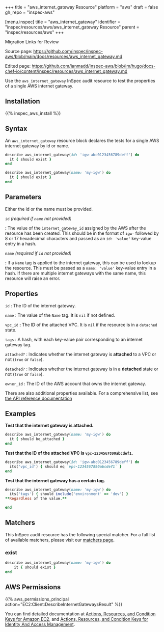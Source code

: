 +++
title = "aws_internet_gateway Resource"
platform = "aws"
draft = false
gh_repo = "inspec-aws"

[menu.inspec]
title = "aws_internet_gateway"
identifier = "inspec/resources/aws/aws_internet_gateway Resource"
parent = "inspec/resources/aws"
+++

<div class="admonition-note">
<p class="admonition-note-title">Migration Links for Review</p>
<div class="admonition-note-text">
<p>Source page: <a href="https://github.com/inspec/inspec-aws/blob/main/docs/resources/aws_internet_gateway.md">https://github.com/inspec/inspec-aws/blob/main/docs/resources/aws_internet_gateway.md</a></p>
<p>Edited page: <a href="https://github.com/ianmadd/inspec-aws/blob/im/hugo/docs-chef-io/content/inspec/resources/aws_internet_gateway.md">https://github.com/ianmadd/inspec-aws/blob/im/hugo/docs-chef-io/content/inspec/resources/aws_internet_gateway.md</a></p>
</div>
</div>


Use the `aws_internet_gateway` InSpec audit resource to test the properties of a single AWS internet gateway.

## Installation

{{% inspec_aws_install %}}

## Syntax

An `aws_internet_gateway` resource block declares the tests for a single AWS internet gateway by id or name.

```ruby
describe aws_internet_gateway(id: 'igw-abc0123456789deff') do
  it { should exist }
end 
```

```ruby
describe aws_internet_gateway(name: 'my-igw') do
  it { should exist }
end
```

## Parameters

Either the id or the name must be provided.

`id` _(required if `name` not provided)_

: The value of the `internet_gateway_id` assigned by the AWS after the resource has been created.
  This should be in the format of `igw-` followed by 8 or 17 hexadecimal characters and passed as an `id: 'value'` key-value entry in a hash.

`name` _(required if `id` not provided)_

: If a `Name` tag is applied to the internet gateway, this can be used to lookup the resource.
  This must be passed as a `name: 'value'` key-value entry in a hash.
  If there are multiple internet gateways with the same name, this resource will raise an error.

## Properties

`id`
: The ID of the internet gateway.

`name`
: The value of the `Name` tag. It is `nil` if not defined.

`vpc_id`
: The ID of the attached VPC. It is `nil` if the resource is in a `detached` state.

`tags`
: A hash, with each key-value pair corresponding to an internet gateway tag.

`attached?`
: Indicates whether the internet gateway is **attached** to a VPC or not (`true` or `false`).

`detached?`
: Indicates whether the internet gateway is in a **detached** state or not (`true` or `false`).

`owner_id`
: The ID of the AWS account that owns the internet gateway.

There are also additional properties available. For a comprehensive list, see [the API reference documentation](https://docs.aws.amazon.com/AWSEC2/latest/APIReference/API_InternetGateway.html)

## Examples

**Test that the internet gateway is attached.**

```ruby
describe aws_internet_gateway(name: 'my-igw') do
  it { should be_attached }
end
```

**Test that the ID of the attached VPC is `vpc-1234567890abcdef1`.**

```ruby
describe aws_internet_gateway(id: 'igw-abc0123456789deff') do
  its('vpc_id') { should eq `vpc-1234567890abcdef1` }
end
```

**Test that the internet gateway has a certain tag.**

```ruby
describe aws_internet_gateway(name: 'my-igw') do
  its('tags') { should include('environment' => 'dev') }
**Regardless of the value.**

end
```

## Matchers

This InSpec audit resource has the following special matcher. For a full list of available matchers, please visit our [matchers page](https://www.inspec.io/docs/reference/matchers/).


### exist

```ruby
describe aws_internet_gateway(name: 'my-igw') do
    it { should exist }
end
```

## AWS Permissions

{{% aws_permissions_principal action="EC2:Client:DescribeInternetGatewaysResult" %}}

You can find detailed documentation at [Actions, Resources, and Condition Keys for Amazon EC2](https://docs.aws.amazon.com/IAM/latest/UserGuide/list_amazonec2.html), and [Actions, Resources, and Condition Keys for Identity And Access Management](https://docs.aws.amazon.com/IAM/latest/UserGuide/list_identityandaccessmanagement.html).
